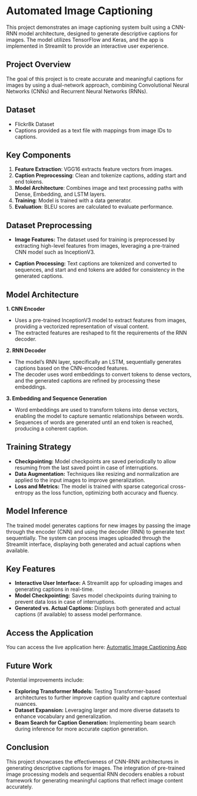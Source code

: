 # Automated Image Captioning
This project demonstrates an image captioning system built using a CNN-RNN model architecture, designed to generate descriptive captions for images. The model utilizes TensorFlow and Keras, and the app is implemented in Streamlit to provide an interactive user experience.

## Project Overview
The goal of this project is to create accurate and meaningful captions for images by using a dual-network approach, combining Convolutional Neural Networks (CNNs) and Recurrent Neural Networks (RNNs).

## Dataset
- Flickr8k Dataset
- Captions provided as a text file with mappings from image IDs to captions.

## Key Components
1. **Feature Extraction**: VGG16 extracts feature vectors from images.
2. **Caption Preprocessing**: Clean and tokenize captions, adding start and end tokens.
3. **Model Architecture**: Combines image and text processing paths with Dense, Embedding, and LSTM layers.
4. **Training**: Model is trained with a data generator.
5. **Evaluation**: BLEU scores are calculated to evaluate performance.

## Dataset Preprocessing

+ **Image Features:** The dataset used for training is preprocessed by extracting high-level features from images, leveraging a pre-trained CNN model such as InceptionV3.
  
+ **Caption Processing:** Text captions are tokenized and converted to sequences, and start and end tokens are added for consistency in the generated captions.


## Model Architecture

**1. CNN Encoder**
   
+ Uses a pre-trained InceptionV3 model to extract features from images, providing a vectorized representation of visual content.
+ The extracted features are reshaped to fit the requirements of the RNN decoder.

**2. RNN Decoder**
+ The model’s RNN layer, specifically an LSTM, sequentially generates captions based on the CNN-encoded features.
+ The decoder uses word embeddings to convert tokens to dense vectors, and the generated captions are refined by processing these embeddings.

**3. Embedding and Sequence Generation**
+ Word embeddings are used to transform tokens into dense vectors, enabling the model to capture semantic relationships between words.
+ Sequences of words are generated until an end token is reached, producing a coherent caption.

## Training Strategy

+ **Checkpointing:** Model checkpoints are saved periodically to allow resuming from the last saved point in case of interruptions.
+ **Data Augmentation:** Techniques like resizing and normalization are applied to the input images to improve generalization.
+ **Loss and Metrics:** The model is trained with sparse categorical cross-entropy as the loss function, optimizing both accuracy and fluency.

## Model Inference
The trained model generates captions for new images by passing the image through the encoder (CNN) and using the decoder (RNN) to generate text sequentially. The system can process images uploaded through the Streamlit interface, displaying both generated and actual captions when available.

## Key Features

+ **Interactive User Interface:** A Streamlit app for uploading images and generating captions in real-time.
+ **Model Checkpointing:** Saves model checkpoints during training to prevent data loss in case of interruptions.
+ **Generated vs. Actual Captions:** Displays both generated and actual captions (if available) to assess model performance.


## Access the Application
You can access the live application here: [Automatic Image Captioning App](https://automatic-image-caption-5uhujjwfa7z6mqyje99ggb.streamlit.app/)

## Future Work

Potential improvements include:

+ **Exploring Transformer Models:** Testing Transformer-based architectures to further improve caption quality and capture contextual nuances.
+ **Dataset Expansion:** Leveraging larger and more diverse datasets to enhance vocabulary and generalization.
+ **Beam Search for Caption Generation:** Implementing beam search during inference for more accurate caption generation.

## Conclusion

This project showcases the effectiveness of CNN-RNN architectures in generating descriptive captions for images. The integration of pre-trained image processing models and sequential RNN decoders enables a robust framework for generating meaningful captions that reflect image content accurately.
